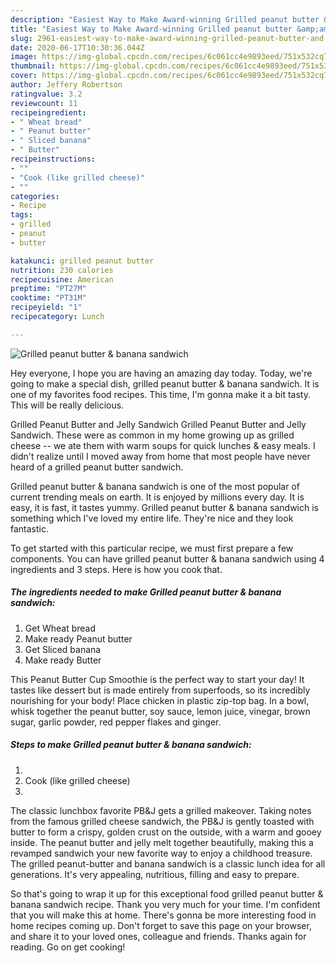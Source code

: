```yaml
---
description: "Easiest Way to Make Award-winning Grilled peanut butter &amp;amp; banana sandwich"
title: "Easiest Way to Make Award-winning Grilled peanut butter &amp;amp; banana sandwich"
slug: 2961-easiest-way-to-make-award-winning-grilled-peanut-butter-and-amp-banana-sandwich
date: 2020-06-17T10:30:36.044Z
image: https://img-global.cpcdn.com/recipes/6c061cc4e9893eed/751x532cq70/grilled-peanut-butter-banana-sandwich-recipe-main-photo.jpg
thumbnail: https://img-global.cpcdn.com/recipes/6c061cc4e9893eed/751x532cq70/grilled-peanut-butter-banana-sandwich-recipe-main-photo.jpg
cover: https://img-global.cpcdn.com/recipes/6c061cc4e9893eed/751x532cq70/grilled-peanut-butter-banana-sandwich-recipe-main-photo.jpg
author: Jeffery Robertson
ratingvalue: 3.2
reviewcount: 11
recipeingredient:
- " Wheat bread"
- " Peanut butter"
- " Sliced banana"
- " Butter"
recipeinstructions:
- ""
- "Cook (like grilled cheese)"
- ""
categories:
- Recipe
tags:
- grilled
- peanut
- butter

katakunci: grilled peanut butter 
nutrition: 230 calories
recipecuisine: American
preptime: "PT27M"
cooktime: "PT31M"
recipeyield: "1"
recipecategory: Lunch

---
```



![Grilled peanut butter &amp; banana sandwich](https://img-global.cpcdn.com/recipes/6c061cc4e9893eed/751x532cq70/grilled-peanut-butter-banana-sandwich-recipe-main-photo.jpg)

Hey everyone, I hope you are having an amazing day today. Today, we're going to make a special dish, grilled peanut butter &amp; banana sandwich. It is one of my favorites food recipes. This time, I'm gonna make it a bit tasty. This will be really delicious.

Grilled Peanut Butter and Jelly Sandwich Grilled Peanut Butter and Jelly Sandwich. These were as common in my home growing up as grilled cheese -- we ate them with warm soups for quick lunches &amp; easy meals. I didn&#39;t realize until I moved away from home that most people have never heard of a grilled peanut butter sandwich.

Grilled peanut butter &amp; banana sandwich is one of the most popular of current trending meals on earth. It is enjoyed by millions every day. It is easy, it is fast, it tastes yummy. Grilled peanut butter &amp; banana sandwich is something which I've loved my entire life. They're nice and they look fantastic.


To get started with this particular recipe, we must first prepare a few components. You can have grilled peanut butter &amp; banana sandwich using 4 ingredients and 3 steps. Here is how you cook that.

<!--inarticleads1-->

##### The ingredients needed to make Grilled peanut butter &amp; banana sandwich:

1. Get  Wheat bread
1. Make ready  Peanut butter
1. Get  Sliced banana
1. Make ready  Butter


This Peanut Butter Cup Smoothie is the perfect way to start your day! It tastes like dessert but is made entirely from superfoods, so its incredibly nourishing for your body! Place chicken in plastic zip-top bag. In a bowl, whisk together the peanut butter, soy sauce, lemon juice, vinegar, brown sugar, garlic powder, red pepper flakes and ginger. 

<!--inarticleads2-->

##### Steps to make Grilled peanut butter &amp; banana sandwich:

1. 
1. Cook (like grilled cheese)
1. 


The classic lunchbox favorite PB&amp;J gets a grilled makeover. Taking notes from the famous grilled cheese sandwich, the PB&amp;J is gently toasted with butter to form a crispy, golden crust on the outside, with a warm and gooey inside. The peanut butter and jelly melt together beautifully, making this a revamped sandwich your new favorite way to enjoy a childhood treasure. The grilled peanut-butter and banana sandwich is a classic lunch idea for all generations. It&#39;s very appealing, nutritious, filling and easy to prepare. 

So that's going to wrap it up for this exceptional food grilled peanut butter &amp; banana sandwich recipe. Thank you very much for your time. I'm confident that you will make this at home. There's gonna be more interesting food in home recipes coming up. Don't forget to save this page on your browser, and share it to your loved ones, colleague and friends. Thanks again for reading. Go on get cooking!
